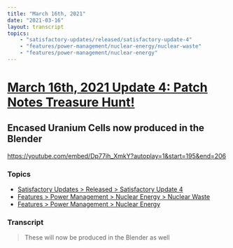```yaml
---
title: "March 16th, 2021"
date: "2021-03-16"
layout: transcript
topics: 
    - "satisfactory-updates/released/satisfactory-update-4"
    - "features/power-management/nuclear-energy/nuclear-waste"
    - "features/power-management/nuclear-energy"
---
```

# [March 16th, 2021 Update 4: Patch Notes Treasure Hunt!](../2021-03-16.md)
## Encased Uranium Cells now produced in the Blender
https://youtube.com/embed/Dp77ih_XmkY?autoplay=1&start=195&end=206
### Topics
* [Satisfactory Updates > Released > Satisfactory Update 4](../topics/satisfactory-updates/released/satisfactory-update-4.md)
* [Features > Power Management > Nuclear Energy > Nuclear Waste](../topics/features/power-management/nuclear-energy/nuclear-waste.md)
* [Features > Power Management > Nuclear Energy](../topics/features/power-management/nuclear-energy.md)

### Transcript

> These will now be produced in the Blender as well
